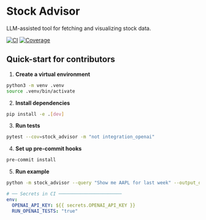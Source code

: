 # Stock Advisor

LLM-assisted tool for fetching and visualizing stock data.

[![CI](https://github.com/OWNER/REPO/actions/workflows/python-ci.yml/badge.svg)](https://github.com/OWNER/REPO/actions/workflows/python-ci.yml)
[![Coverage](https://codecov.io/gh/OWNER/REPO/branch/main/graph/badge.svg)](https://codecov.io/gh/OWNER/REPO)

## Quick-start for contributors

1. **Create a virtual environment**

```bash
python3 -m venv .venv
source .venv/bin/activate
```

2. **Install dependencies**

```bash
pip install -e .[dev]
```

3. **Run tests**

```bash
pytest --cov=stock_advisor -m "not integration_openai"
```

4. **Set up pre-commit hooks**

```bash
pre-commit install
```

5. **Run example**

```bash
python -m stock_advisor --query "Show me AAPL for last week" --output_dir output
```

```yaml
# ── Secrets in CI ───────────────────────
env:
  OPENAI_API_KEY: ${{ secrets.OPENAI_API_KEY }}
  RUN_OPENAI_TESTS: "true"
```

